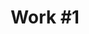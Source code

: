 ---
id_key: '7'
image: image_00034.jpg
thumbnail: thumb_image_00034.jpg
title: 'Work #1  '
dimensions: '200 × 250  '
medium: Acrylic on canavs
work-year: '2009'
artist: Blair Payne  
notes: ephemeral nature of the human condition
galleries: lemon
permalink: "/new/7.html"
layout: single-work
---
